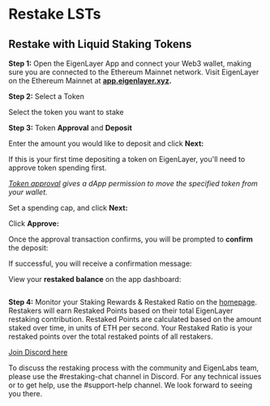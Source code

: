 # Restake LSTs

## Restake with Liquid Staking Tokens

**Step 1:** Open the EigenLayer App and connect your Web3 wallet, making sure you are connected to the Ethereum Mainnet network. Visit EigenLayer on the Ethereum Mainnet at [**app.eigenlayer.xyz**](https://app.eigenlayer.xyz/)**.**

**Step 2:** Select a Token

Select the token you want to stake

**Step 3:** Token **Approval** and **Deposit**

Enter the amount you would like to deposit and click **Next:**

If this is your first time depositing a token on EigenLayer, you'll need to approve token spending first.

[_Token approval_](https://support.metamask.io/hc/en-us/articles/6174898326683-What-is-a-token-approval-) _gives a dApp permission to move the specified token from your wallet._

Set a spending cap, and click **Next:**

Click **Approve:**

Once the approval transaction confirms, you will be prompted to **confirm** the deposit:

If successful, you will receive a confirmation message:

View your **restaked balance** on the app dashboard:

<figure><img src="../../../.gitbook/assets/Screen Shot 2023-06-14 at 11.34.09 AM.jpeg" alt=""/><figcaption></figcaption></figure>

**Step 4:** Monitor your Staking Rewards & Restaked Ratio on the [homepage](http://goerli.eigenlayer.xyz/). Restakers will earn Restaked Points based on their total EigenLayer restaking contribution. Restaked Points are calculated based on the amount staked over time, in units of ETH per second. Your Restaked Ratio is your restaked points over the total restaked points of all restakers.

[Join Discord here ](https://discord.gg/eigenlayer)

To discuss the restaking process with the community and EigenLabs team, please use the #restaking-chat channel in Discord. For any technical issues or to get help, use the #support-help channel. We look forward to seeing you there.
